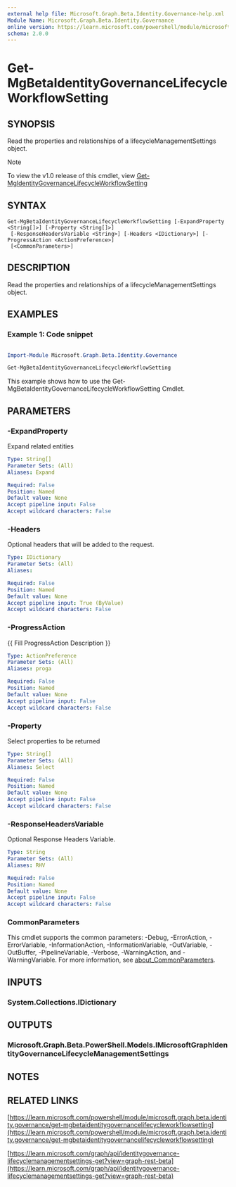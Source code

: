 ```yaml
---
external help file: Microsoft.Graph.Beta.Identity.Governance-help.xml
Module Name: Microsoft.Graph.Beta.Identity.Governance
online version: https://learn.microsoft.com/powershell/module/microsoft.graph.beta.identity.governance/get-mgbetaidentitygovernancelifecycleworkflowsetting
schema: 2.0.0
---
```


# Get-MgBetaIdentityGovernanceLifecycleWorkflowSetting

## SYNOPSIS
Read the properties and relationships of a lifecycleManagementSettings object.

> [!NOTE]
> To view the v1.0 release of this cmdlet, view [Get-MgIdentityGovernanceLifecycleWorkflowSetting](/powershell/module/Microsoft.Graph.Identity.Governance/Get-MgIdentityGovernanceLifecycleWorkflowSetting?view=graph-powershell-1.0)

## SYNTAX

```
Get-MgBetaIdentityGovernanceLifecycleWorkflowSetting [-ExpandProperty <String[]>] [-Property <String[]>]
 [-ResponseHeadersVariable <String>] [-Headers <IDictionary>] [-ProgressAction <ActionPreference>]
 [<CommonParameters>]
```

## DESCRIPTION
Read the properties and relationships of a lifecycleManagementSettings object.

## EXAMPLES
### Example 1: Code snippet

```powershell

Import-Module Microsoft.Graph.Beta.Identity.Governance

Get-MgBetaIdentityGovernanceLifecycleWorkflowSetting

```
This example shows how to use the Get-MgBetaIdentityGovernanceLifecycleWorkflowSetting Cmdlet.


## PARAMETERS

### -ExpandProperty
Expand related entities

```yaml
Type: String[]
Parameter Sets: (All)
Aliases: Expand

Required: False
Position: Named
Default value: None
Accept pipeline input: False
Accept wildcard characters: False
```

### -Headers
Optional headers that will be added to the request.

```yaml
Type: IDictionary
Parameter Sets: (All)
Aliases:

Required: False
Position: Named
Default value: None
Accept pipeline input: True (ByValue)
Accept wildcard characters: False
```

### -ProgressAction
{{ Fill ProgressAction Description }}

```yaml
Type: ActionPreference
Parameter Sets: (All)
Aliases: proga

Required: False
Position: Named
Default value: None
Accept pipeline input: False
Accept wildcard characters: False
```

### -Property
Select properties to be returned

```yaml
Type: String[]
Parameter Sets: (All)
Aliases: Select

Required: False
Position: Named
Default value: None
Accept pipeline input: False
Accept wildcard characters: False
```

### -ResponseHeadersVariable
Optional Response Headers Variable.

```yaml
Type: String
Parameter Sets: (All)
Aliases: RHV

Required: False
Position: Named
Default value: None
Accept pipeline input: False
Accept wildcard characters: False
```

### CommonParameters
This cmdlet supports the common parameters: -Debug, -ErrorAction, -ErrorVariable, -InformationAction, -InformationVariable, -OutVariable, -OutBuffer, -PipelineVariable, -Verbose, -WarningAction, and -WarningVariable. For more information, see [about_CommonParameters](http://go.microsoft.com/fwlink/?LinkID=113216).

## INPUTS

### System.Collections.IDictionary
## OUTPUTS

### Microsoft.Graph.Beta.PowerShell.Models.IMicrosoftGraphIdentityGovernanceLifecycleManagementSettings
## NOTES

## RELATED LINKS

[https://learn.microsoft.com/powershell/module/microsoft.graph.beta.identity.governance/get-mgbetaidentitygovernancelifecycleworkflowsetting](https://learn.microsoft.com/powershell/module/microsoft.graph.beta.identity.governance/get-mgbetaidentitygovernancelifecycleworkflowsetting)

[https://learn.microsoft.com/graph/api/identitygovernance-lifecyclemanagementsettings-get?view=graph-rest-beta](https://learn.microsoft.com/graph/api/identitygovernance-lifecyclemanagementsettings-get?view=graph-rest-beta)




